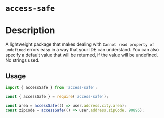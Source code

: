 # `access-safe`

# Description
A lightweight package that makes dealing with `Cannot read property of undefined` errors easy in a way that your IDE can understand. You can also specify a default value that will be returned, if the value will be undefined. No strings used.

## Usage

```javascript
import { accessSafe } from 'access-safe';
```
```javascript
const { accessSafe } = require('access-safe');
```

```javascript
const area = accessSafe(() => user.address.city.area);
const zipCode = accessSafe(() => user.address.zipCode, 90895);
```